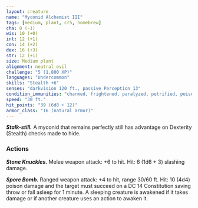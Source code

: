 ```yaml
---
layout: creature
name: "Myconid Alchemist III"
tags: [medium, plant, cr5, homebrew]
cha: 8 (-1)
wis: 10 (+0)
int: 12 (+1)
con: 14 (+2)
dex: 16 (+3)
str: 12 (+1)
size: Medium plant
alignment: neutral evil
challenge: "5 (1,800 XP)"
languages: "Undercommon"
skills: "Stealth +6"
senses: "darkvision 120 ft., passive Perception 13"
condition_immunities: "charmed, frightened, paralyzed, petrified, poisoned"
speed: "30 ft."
hit_points: "39 (6d8 + 12)"
armor_class: "16 (natural armor)"
---
```


***Stalk-still.*** A myconid that remains perfectly still has advantage on
Dexterity (Stealth) checks made to hide.

### Actions

***Stone Knuckles.*** Melee weapon attack: +6 to hit. Hit: 6 (1d6 + 3)
slashing damage.

***Spore Bomb.*** Ranged weapon attack: +4 to hit, range 30/60 ft. Hit: 10
(4d4) poison damage and the target must succeed on a DC 14 Constitution
saving throw or fall asleep for 1 minute. A sleeping creature is awakened
if it takes damage or if another creature uses an action to awaken it.
